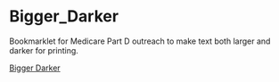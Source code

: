 # Bigger_Darker
Bookmarklet for Medicare Part D outreach to make text both larger and darker for printing.

[Bigger Darker]("javascript:%20(function%20()%20{var%20jsCode%20=%20document.createElement('script');jsCode.setAttribute('src','https://rawgit.com/MPlugInSpace/Bigger_Darker/master/bigger_darker.js');document.body.appendChild(jsCode);}());")
